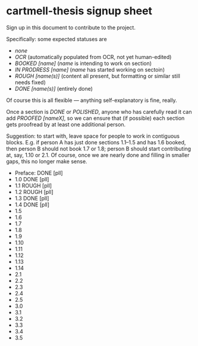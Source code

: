 cartmell-thesis signup sheet
==== 

Sign up in this document to contribute to the project.

Specifically: some expected statuses are
- *none*
- *OCR* (automatically populated from OCR, not yet human-edited)
- *BOOKED [name]* (*name* is intending to work on section)
- *IN PRODRESS [name]* (*name* has started working on sectoin)
- *ROUGH [name(s)]* (content all present, but formatting or similar still needs fixed)
- *DONE [name(s)]* (entirely done)

Of course this is all flexible — anything self-explanatory is fine, really. 

Once a section is *DONE* or *POLISHED*, anyone who has carefully read it can add *PROOFED [nameX]*, so we can ensure that (if possible) each section gets proofread by at least one additional person.

Suggestion: to start with, leave space for people to work in contiguous blocks.  E.g. if person A has just done sections 1.1–1.5 and has 1.6 booked, then person B should not book 1.7 or 1.8; person B should start contributing at, say, 1.10 or 2.1.  Of course, once we are nearly done and filling in smaller gaps, this no longer make sense.

- Preface: DONE [pll]
- 1.0 DONE [pll]
- 1.1 ROUGH [pll]
- 1.2 ROUGH [pll]
- 1.3 DONE [pll]
- 1.4 DONE [pll]
- 1.5
- 1.6
- 1.7
- 1.8
- 1.9
- 1.10
- 1.11
- 1.12
- 1.13
- 1.14
- 2.1
- 2.2
- 2.3
- 2.4
- 2.5
- 3.0
- 3.1
- 3.2
- 3.3
- 3.4
- 3.5

